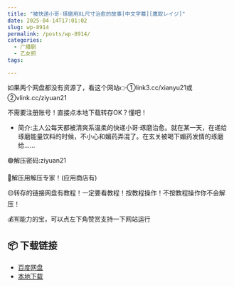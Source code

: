 ```yaml
---
title: "被快递小哥·琢磨用XL尺寸治愈的故事[中文字幕][鷹取レイジ]"
date: 2025-04-14T17:01:02
slug: wp-8914
permalink: /posts/wp-8914/
categories:
  - 广播剧
  - 乙女抓
tags:

---
```


如果两个网盘都没有资源了，看这个网站👉①link3.cc/xianyu21或②vlink.cc/ziyuan21

不需要注册账号！直接点本地下载转存OK？懂吧！

*   简介:主人公每天都被清爽系温柔的快递小哥·琢磨治愈。就在某一天，在递给琢磨能量饮料的时候，不小心和媚药弄混了。在玄关被喝下媚药发情的琢磨给……

🟢解压密码:ziyuan21

🔵解压用解压专家！(应用商店有)

🟡转存的链接网盘有教程！一定要看教程！按教程操作！不按教程操作你不会解压！

💰🈶能力的宝，可以点左下角赞赏支持一下网站运行

## 📦 下载链接
- [百度网盘](https://blziyuan21.com/pay-download/8914?key=907d68abfe&down_id=0)
- [本地下载](https://blziyuan21.com/pay-download/8914?key=907d68abfe&down_id=1)

